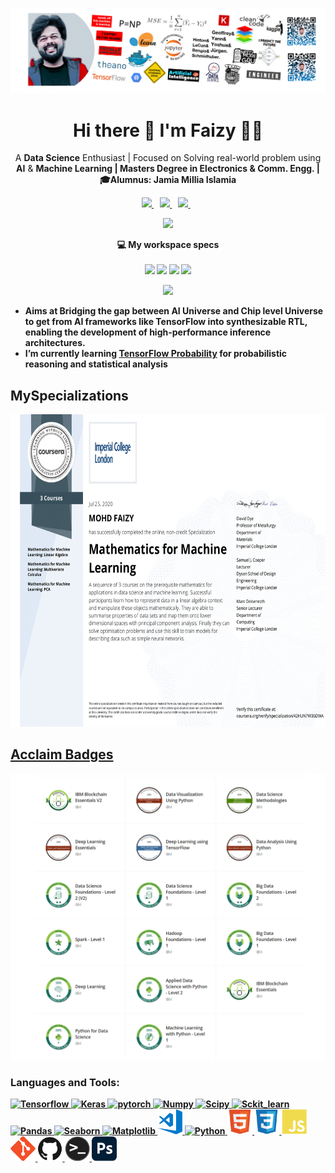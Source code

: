 <p align='center'>
  <a href="#"><img src="https://github.com/mohd-faizy/mohd-faizy/blob/main/mohd-faizy/head.png"></a>
</p>

<h1 align='center'>
  Hi there 👋 I'm Faizy 👨‍💻
</h1>

<p align='center'>
  A <b>Data Science</b> Enthusiast | Focused on Solving real-world problem using <b>AI</b> & <b>Machine Learning<b> | <b>Masters Degree in Electronics & Comm. Engg.</b> | 🎓Alumnus: Jamia Millia Islamia
</p>

<p align='center'>
  
  <!--<a href="https://wa.me/5518996643974?text=Olá!%20Alexandre">
    <img src="https://img.shields.io/badge/WHATSAPP-%2325D366.svg?&style=for-the-badge&logo=whatsapp&logoColor=white" />    
  </a>&nbsp;&nbsp;-->
  <a href="https://twitter.com/intent/follow?original_referer=https%3A%2F%2Fgithub.com%2FcodeSTACKr&screen_name=F4izy">
    <img src="https://img.shields.io/twitter/follow/F4izy?color=1DA1F2&logo=twitter&style=for-the-badge" />
  </a>&nbsp;&nbsp;
  <a href="https://www.linkedin.com/in/mohd-faizy/">
    <img src="https://img.shields.io/badge/linkedin-%230077B5.svg?&style=for-the-badge&logo=linkedin&logoColor=white" />        
  </a>&nbsp;&nbsp;
  <a href="https://ai.stackexchange.com/users/36737/faizy">
    <img src="https://img.shields.io/badge/stack%20overflow-FE7A16?logo=stack-overflow&logoColor=white&style=for-the-badge" />        
  </a>&nbsp;&nbsp;
  
</p>

<p align='center'>
  <a href="#"><img src="https://github-readme-stats.vercel.app/api?username=mohd-faizy&show_icons=true&count_private=true&theme=dark" width="350"></a>
</p>

<p align='center'>
  💻 My workspace specs<br/><br/>
  <img src="https://img.shields.io/badge/windows-%230078D6.svg?&style=for-the-badge&logo=windows&logoColor=white" />
  <img src="https://img.shields.io/badge/intel-core%20i5%2010th-%230071C5.svg?&style=for-the-badge&logo=intel&logoColor=white" />
  <img src="https://img.shields.io/badge/RAM-16GB-%230071C5.svg?&style=for-the-badge&logoColor=white" />
  <img src="https://img.shields.io/badge/amd-Radeon%20RX%205500-%23ED1C24.svg?&style=for-the-badge&logo=amd&logoColor=white" />
</p>

</p>
<p align='center'>
  <a href="#"><img src="https://gpvc.arturio.dev/mohd-faizy"></a>
</p>

- __Aims__ at Bridging the gap between **AI Universe** and **Chip level Universe** to get from AI frameworks like **TensorFlow** into synthesizable **RTL**, enabling the development of high-performance inference architectures.
- I’m currently learning [**TensorFlow Probability**](https://github.com/mohd-faizy/07T_Probabilistic-Deep-Learning-with-TensorFlow) for **probabilistic reasoning** and **statistical analysis**


## MySpecializations

<p align='center'>
  <a href="#"><img src='https://github.com/mohd-faizy/mohd-faizy/blob/main/mohd-faizy/Spec_certi.gif?raw=true' height='500' width='700'></a>
</p>

## [Acclaim Badges](https://www.youracclaim.com/users/mohd-faizy)

<p align='center'>
  <a href="#"><img src='https://github.com/mohd-faizy/mohd-faizy/blob/main/mohd-faizy/acclaim_badges.png'></a>
</p>

<h3 align="left">Languages and Tools:</h3>

<p align="left">
    <a href="https://www.tensorflow.org/" target="_blank">
        <img src="https://www.kubeflow.org/docs/images/logos/TensorFlow.png" alt="Tensorflow" width="40" height="40"/> 
    </a>
    <a href="https://keras.io/" target="_blank">
        <img src="https://upload.wikimedia.org/wikipedia/commons/thumb/a/ae/Keras_logo.svg/1200px-Keras_logo.svg.png" alt="Keras" width="40" height="40"/> 
    </a>
    <a href="https://pytorch.org/" target="_blank">
        <img src="https://seeklogo.com/images/P/pytorch-logo-84F95D0AF5-seeklogo.com.png" alt="pytorch" width="40" height="40"/> 
    </a>
    <a href="https://numpy.org/" target="_blank">
        <img src="https://numpy.org/images/logos/numpy.svg" alt="Numpy" width="40" height="40"/> 
    </a>
    <a href="https://www.scipy.org/" target="_blank">
        <img src="https://www.scipy.org/_static/images/scipy_med.png" alt="Scipy" width="40" height="40"/> 
    </a>
    <a href="https://scikit-learn.org/stable/" target="_blank">
        <img src="https://upload.wikimedia.org/wikipedia/commons/thumb/0/05/Scikit_learn_logo_small.svg/1200px-Scikit_learn_logo_small.svg.png" alt="Sckit_learn" width="60" height="40"/> 
    </a>
    <a href="https://pandas.pydata.org/" target="_blank">
        <img src="https://cdn.shortpixel.ai/spai/q_lossy+ret_img/https://numfocus.org/wp-content/uploads/2016/07/pandas-logo-300.png" alt="Pandas" width="50" height="50"/> 
    </a>
    <a href="https://seaborn.pydata.org/" target="_blank">
        <img src="https://i1.wp.com/cmdlinetips.com/wp-content/uploads/2020/09/Seaborn_logo.png?resize=234%2C246&ssl=1" alt="Seaborn" width="40" height="40"/> 
    </a>
    <a href="https://matplotlib.org/" target="_blank">
        <img src="https://www.scipy.org/_static/images/matplotlib_med.png" alt="Matplotlib" width="40" height="40"/> 
    </a>
    <a href="https://code.visualstudio.com/" target="_blank">
        <img src="https://raw.githubusercontent.com/github/explore/80688e429a7d4ef2fca1e82350fe8e3517d3494d/topics/visual-studio-code/visual-studio-code.png" alt="VScode" width="40" height="40"/> 
    </a>
    <a href="https://www.python.org/" target="_blank">
        <img src="https://upload.wikimedia.org/wikipedia/commons/thumb/c/c3/Python-logo-notext.svg/768px-Python-logo-notext.svg.png" alt="Python" width="40" height="40"/> 
    </a>
    <a href="https://www.w3schools.com/html/" target="_blank">
        <img src="https://raw.githubusercontent.com/devicons/devicon/40cd6bc89a299dc50ac289f8e3b071d0dff49d9c/icons/html5/html5-original.svg" alt="HTML5" width="40" height="40"/> 
    </a>
    <a href="https://www.w3schools.com/html/" target="_blank">
        <img src="https://raw.githubusercontent.com/devicons/devicon/40cd6bc89a299dc50ac289f8e3b071d0dff49d9c/icons/css3/css3-original.svg" alt="CSS3" width="40" height="40"/> 
    </a>
    <a href="https://www.w3schools.com/html/" target="_blank">
        <img src="https://raw.githubusercontent.com/devicons/devicon/40cd6bc89a299dc50ac289f8e3b071d0dff49d9c/icons/javascript/javascript-plain.svg" alt="JavaScript" width="40" height="40"/> 
    </a>
    <a href="https://git-scm.com/" target="_blank">
        <img src="https://raw.githubusercontent.com/devicons/devicon/40cd6bc89a299dc50ac289f8e3b071d0dff49d9c/icons/git/git-original.svg" alt="git" width="40" height="40"/> 
    </a>
    <a href="https://github.com/mohd-faizy" target="_blank">
        <img src="https://raw.githubusercontent.com/devicons/devicon/40cd6bc89a299dc50ac289f8e3b071d0dff49d9c/icons/github/github-original.svg" alt="Github" width="40" height="40"/> 
    </a>
    <a href="https://www.gnu.org/software/bash/" target="_blank">
        <img src="https://raw.githubusercontent.com/github/explore/80688e429a7d4ef2fca1e82350fe8e3517d3494d/topics/terminal/terminal.png" alt="Bash" width="40" height="40"/> 
    </a>
    <a href="https://www.adobe.com/in/products/photoshop.html" target="_blank">
        <img src="https://raw.githubusercontent.com/devicons/devicon/40cd6bc89a299dc50ac289f8e3b071d0dff49d9c/icons/photoshop/photoshop-plain.svg" alt="Photoshop" width="40" height="40"/> 
    </a>
</p>
